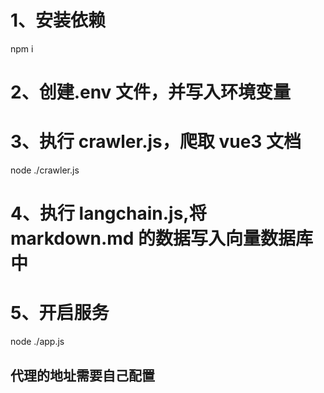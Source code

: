 <!-- @format -->

# 1、安装依赖

npm i

# 2、创建.env 文件，并写入环境变量

# 3、执行 crawler.js，爬取 vue3 文档

node ./crawler.js

# 4、执行 langchain.js,将 markdown.md 的数据写入向量数据库中

# 5、开启服务

node ./app.js

## 代理的地址需要自己配置
